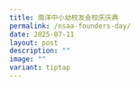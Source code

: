 ```yaml
---
title: 南洋中小幼校友会校庆庆典
permalink: /nsaa-founders-day/
date: 2025-07-11
layout: post
description: ""
image: ""
variant: tiptap
---
```

<p></p>